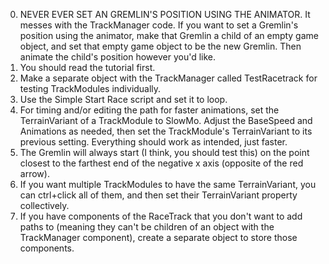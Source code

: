 0. NEVER EVER SET AN GREMLIN'S POSITION USING THE ANIMATOR. It messes with the TrackManager code. If you want to set a Gremlin's position using the animator, make that Gremlin a child of an empty game object, and set that empty game object to be the new Gremlin. Then animate the child's position however you'd like.
1. You should read the tutorial first.
2. Make a separate object with the TrackManager called TestRacetrack for testing TrackModules individually.
3. Use the Simple Start Race script and set it to loop.
4. For timing and/or editing the path for faster animations, set the TerrainVariant of a TrackModule to SlowMo. Adjust the BaseSpeed and Animations as needed, then set the TrackModule's TerrainVariant to its previous setting. Everything should work as intended, just faster.
5. The Gremlin will always start (I think, you should test this) on the point closest to the farthest end of the negative x axis (opposite of the red arrow).
6. If you want multiple TrackModules to have the same TerrainVariant, you can ctrl+click all of them, and then set their TerrainVariant property collectively.
7. If you have components of the RaceTrack that you don't want to add paths to (meaning they can't be children of an object with the TrackManager component), create a separate object to store those components.